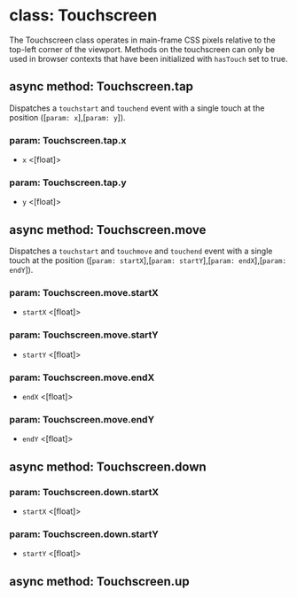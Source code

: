 # class: Touchscreen

The Touchscreen class operates in main-frame CSS pixels relative to the top-left corner of the viewport. Methods on the
touchscreen can only be used in browser contexts that have been initialized with `hasTouch` set to true.

## async method: Touchscreen.tap

Dispatches a `touchstart` and `touchend` event with a single touch at the position ([`param: x`],[`param: y`]).

### param: Touchscreen.tap.x
- `x` <[float]>

### param: Touchscreen.tap.y
- `y` <[float]>

## async method: Touchscreen.move
Dispatches a `touchstart` and `touchmove` and `touchend` event with a single touch at the position ([`param: startX`],[`param: startY`],[`param: endX`],[`param: endY`]).

### param: Touchscreen.move.startX
- `startX` <[float]>

### param: Touchscreen.move.startY
- `startY` <[float]>
### param: Touchscreen.move.endX
- `endX` <[float]>

### param: Touchscreen.move.endY
- `endY` <[float]>

## async method: Touchscreen.down
### param: Touchscreen.down.startX
- `startX` <[float]>

### param: Touchscreen.down.startY
- `startY` <[float]>

## async method: Touchscreen.up

